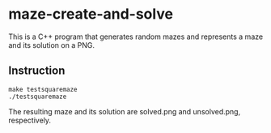 # maze-create-and-solve
This is a C++ program that generates random mazes and represents a maze and its solution on a PNG. 

## Instruction

```
make testsquaremaze
./testsquaremaze
```
The resulting maze and its solution are solved.png and unsolved.png, respectively. 
